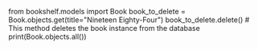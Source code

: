 from bookshelf.models import Book
book_to_delete = Book.objects.get(title="Nineteen Eighty-Four")
book_to_delete.delete() # This method deletes the book instance from the database
print(Book.objects.all())
